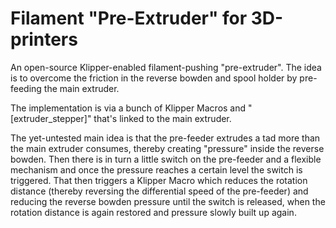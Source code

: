 # Filament "Pre-Extruder" for 3D-printers

An open-source Klipper-enabled filament-pushing "pre-extruder". The idea is to overcome the friction in the reverse bowden and spool holder by pre-feeding the main extruder.

The implementation is via a bunch of Klipper Macros and "[extruder_stepper]" that's linked to the main extruder.

The yet-untested main idea is that the pre-feeder extrudes a tad more than the main extruder consumes, thereby creating "pressure" inside the reverse bowden. Then there is in turn a little switch on the pre-feeder and a flexible mechanism and once the pressure reaches a certain level the switch is triggered. That then triggers a Klipper Macro which reduces the rotation distance (thereby reversing the differential speed of the pre-feeder) and reducing the reverse bowden pressure until the switch is released, when the rotation distance is again restored and pressure slowly built up again.
